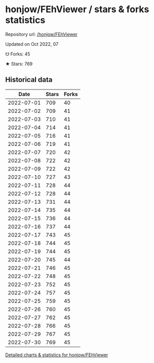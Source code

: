 # honjow/FEhViewer / stars & forks statistics

Repository url: [/honjow/FEhViewer](https://github.com/honjow/FEhViewer)

Updated on Oct 2022, 07

☋ Forks: 45

★ Stars: 769

## Historical data
| Date | Stars | Forks |
|------|-------|-------|
| 2022-07-01 | 709 | 40 | 
| 2022-07-02 | 709 | 41 | 
| 2022-07-03 | 710 | 41 | 
| 2022-07-04 | 714 | 41 | 
| 2022-07-05 | 716 | 41 | 
| 2022-07-06 | 719 | 41 | 
| 2022-07-07 | 720 | 42 | 
| 2022-07-08 | 722 | 42 | 
| 2022-07-09 | 722 | 42 | 
| 2022-07-10 | 727 | 43 | 
| 2022-07-11 | 728 | 44 | 
| 2022-07-12 | 728 | 44 | 
| 2022-07-13 | 731 | 44 | 
| 2022-07-14 | 735 | 44 | 
| 2022-07-15 | 736 | 44 | 
| 2022-07-16 | 737 | 44 | 
| 2022-07-17 | 743 | 45 | 
| 2022-07-18 | 744 | 45 | 
| 2022-07-19 | 744 | 45 | 
| 2022-07-20 | 745 | 44 | 
| 2022-07-21 | 746 | 45 | 
| 2022-07-22 | 748 | 45 | 
| 2022-07-23 | 752 | 45 | 
| 2022-07-24 | 757 | 45 | 
| 2022-07-25 | 759 | 45 | 
| 2022-07-26 | 760 | 45 | 
| 2022-07-27 | 762 | 45 | 
| 2022-07-28 | 766 | 45 | 
| 2022-07-29 | 767 | 45 | 
| 2022-07-30 | 769 | 45 | 


[Detailed charts & statistics for honjow/FEhViewer](https://reviewgithub.com/rep/honjow/FEhViewer)
